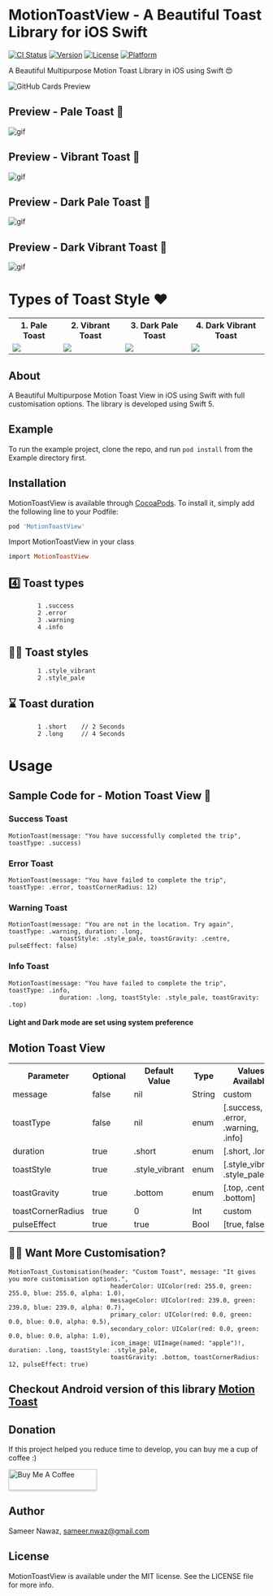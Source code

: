 # MotionToastView - A Beautiful Toast Library for iOS Swift

[![CI Status](https://img.shields.io/travis/sameersyd/MotionToastView.svg?style=flat)](https://travis-ci.org/sameersyd/MotionToastView)
[![Version](https://img.shields.io/cocoapods/v/MotionToastView.svg?style=flat)](https://cocoapods.org/pods/MotionToastView)
[![License](https://img.shields.io/cocoapods/l/MotionToastView.svg?style=flat)](https://cocoapods.org/pods/MotionToastView)
[![Platform](https://img.shields.io/cocoapods/p/MotionToastView.svg?style=flat)](https://cocoapods.org/pods/MotionToastView)


A Beautiful Multipurpose Motion Toast Library in iOS using Swift 😍

![GitHub Cards Preview](https://github.com/sameersyd/templates/blob/master/github_card_.png)

## Preview - Pale Toast 🌟 
![gif](https://github.com/sameersyd/templates/blob/master/pale_light_.png)

## Preview - Vibrant Toast 🌈
![gif](https://github.com/sameersyd/templates/blob/master/vibrant_light.png)

## Preview - Dark Pale Toast 🌈
![gif](https://github.com/sameersyd/templates/blob/master/pale_dark_.png)

## Preview - Dark Vibrant Toast 🌈
![gif](https://github.com/sameersyd/templates/blob/master/vibrant_dark.png)


# Types of Toast Style ❤️


<table style="width:100%">
  <tr>
    <th>1. Pale Toast </th>
    <th>2. Vibrant Toast</th> 
    <th>3. Dark Pale Toast </th>
    <th>4. Dark Vibrant Toast</th> 
  </tr>
  <tr>
    <td><img src = "https://github.com/sameersyd/templates/blob/master/pale_light_.png"/></td> 
    <td><img src = "https://github.com/sameersyd/templates/blob/master/vibrant_light.png"/></td>
    <td><img src = "https://github.com/sameersyd/templates/blob/master/pale_dark_.png"/></td> 
    <td><img src = "https://github.com/sameersyd/templates/blob/master/vibrant_dark.png"/></td> 
  </tr>
</table>

## About

A Beautiful Multipurpose Motion Toast View in iOS using Swift with full customisation options. The library is developed using Swift 5.

## Example

To run the example project, clone the repo, and run `pod install` from the Example directory first.

## Installation

MotionToastView is available through [CocoaPods](https://cocoapods.org). To install
it, simply add the following line to your Podfile:

```ruby
pod 'MotionToastView'
```

Import MotionToastView in your class
```ruby
import MotionToastView
```

## 4️⃣ Toast types
```
        1 .success
        2 .error
        3 .warning
        4 .info
```

## ✌🏻 Toast styles
```
        1 .style_vibrant
        2 .style_pale
```

## ⌛️ Toast duration
```
        1 .short 	// 2 Seconds
        2 .long 	// 4 Seconds
```

# Usage 

## Sample Code for - Motion Toast View 🌟 

### Success Toast
```
MotionToast(message: "You have successfully completed the trip", toastType: .success)             
```

### Error Toast
```
MotionToast(message: "You have failed to complete the trip", toastType: .error, toastCornerRadius: 12)
```

### Warning Toast
```
MotionToast(message: "You are not in the location. Try again", toastType: .warning, duration: .long, 
              toastStyle: .style_pale, toastGravity: .centre, pulseEffect: false)     
```

### Info Toast
```
MotionToast(message: "You have failed to complete the trip", toastType: .info, 
              duration: .long, toastStyle: .style_pale, toastGravity: .top)
```

#### Light and Dark mode are set using system preference

## Motion Toast View
<table style="width:100%">
  <tr>
    <th>Parameter</th>
    <th>Optional</th> 
    <th>Default Value</th>
    <th>Type</th>
    <th>Values Available</th>
  </tr>
  <tr>
    <td>message</td>
    <td>false</td>
    <td>nil</td>
    <td>String</td>
    <td>custom</td>
  </tr>
  <tr>
    <td>toastType</td>
    <td>false</td>
    <td>nil</td>
    <td>enum</td>
    <td>[.success, .error, .warning, .info]</td>
  </tr>
  <tr>
    <td>duration</td>
    <td>true</td>
    <td>.short</td>
    <td>enum</td>
    <td>[.short, .long]</td>
  </tr>
  <tr>
    <td>toastStyle</td>
    <td>true</td>
    <td>.style_vibrant</td>
    <td>enum</td>
    <td>[.style_vibrant, .style_pale]</td>
  </tr>
  <tr>
    <td>toastGravity</td>
    <td>true</td>
    <td>.bottom</td>
    <td>enum</td>
    <td>[.top, .centre, .bottom]</td>
  </tr>
  <tr>
    <td>toastCornerRadius</td>
    <td>true</td>
    <td>0</td>
    <td>Int</td>
    <td>custom</td>
  </tr>
  <tr>
    <td>pulseEffect</td>
    <td>true</td>
    <td>true</td>
    <td>Bool</td>
    <td>[true, false]</td>
  </tr>
</table>

## ✍🏻 Want More Customisation?
```
MotionToast_Customisation(header: "Custom Toast", message: "It gives you more customisation options.",
                            headerColor: UIColor(red: 255.0, green: 255.0, blue: 255.0, alpha: 1.0), 
                            messageColor: UIColor(red: 239.0, green: 239.0, blue: 239.0, alpha: 0.7), 
                            primary_color: UIColor(red: 0.0, green: 0.0, blue: 0.0, alpha: 0.5), 
                            secondary_color: UIColor(red: 0.0, green: 0.0, blue: 0.0, alpha: 1.0), 
                            icon_image: UIImage(named: "apple")!, duration: .long, toastStyle: .style_pale, 
                            toastGravity: .bottom, toastCornerRadius: 12, pulseEffect: true)
```

## Checkout Android version of this library <a href="https://github.com/Spikeysanju/MotionToast">Motion Toast</a>

## Donation
If this project helped you reduce time to develop, you can buy me a cup of coffee :) 

<a href="https://www.buymeacoffee.com/sameersyd" target="_blank"><img src="https://www.buymeacoffee.com/assets/img/custom_images/orange_img.png" alt="Buy Me A Coffee" style="height: 41px !important;width: 174px !important;box-shadow: 0px 3px 2px 0px rgba(190, 190, 190, 0.5) !important;-webkit-box-shadow: 0px 3px 2px 0px rgba(190, 190, 190, 0.5) !important;" ></a>

## Author

Sameer Nawaz, sameer.nwaz@gmail.com

## License

MotionToastView is available under the MIT license. See the LICENSE file for more info.
